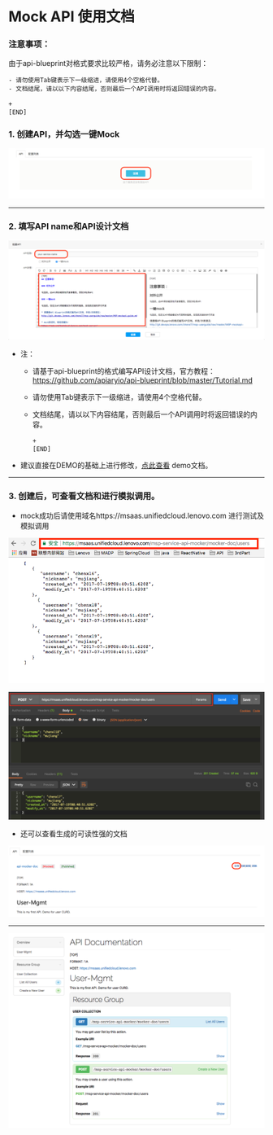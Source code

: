 # Mock API 使用文档

### 注意事项： 
    
由于api-blueprint对格式要求比较严格，请务必注意以下限制：

    - 请勿使用Tab键表示下一级缩进，请使用4个空格代替。
    - 文档结尾，请以以下内容结尾，否则最后一个API调用时将返回错误的内容。

```    
+ 
[END]
```


### 1. 创建API，并勾选一键Mock

 ![创建API ](./msp-userguide-pic/api-mock-new.png) 
 
--- 

### 2. 填写API name和API设计文档

 ![编辑API ](./msp-userguide-pic/api-mock-detail.png) 

* 注： 
    - 请基于api-blueprint的格式编写API设计文档，官方教程：https://github.com/apiaryio/api-blueprint/blob/master/Tutorial.md 
    - 请勿使用Tab键表示下一级缩进，请使用4个空格代替。
    - 文档结尾，请以以下内容结尾，否则最后一个API调用时将返回错误的内容。

        ```    
        + 
        [END]
        ```

* 建议直接在DEMO的基础上进行修改，[点此查看](http://git.devops.lenovo.com/chenxl7/msp-userguide/raw/master/MSP-mockapi-demo.md) demo文档。 

---

### 3. 创建后，可查看文档和进行模拟调用。

* mock成功后请使用域名https://msaas.unifiedcloud.lenovo.com 进行测试及模拟调用

![进行mock-get ](./msp-userguide-pic/api-mock-server-web.png) 

![进行mock-post ](./msp-userguide-pic/api-mock-server-postman.png) 

* 还可以查看生成的可读性强的文档

![查看API文档 ](./msp-userguide-pic/api-mock-doc.png) 

---

![查看API UI ](./msp-userguide-pic/api-mock-ui.png) 






